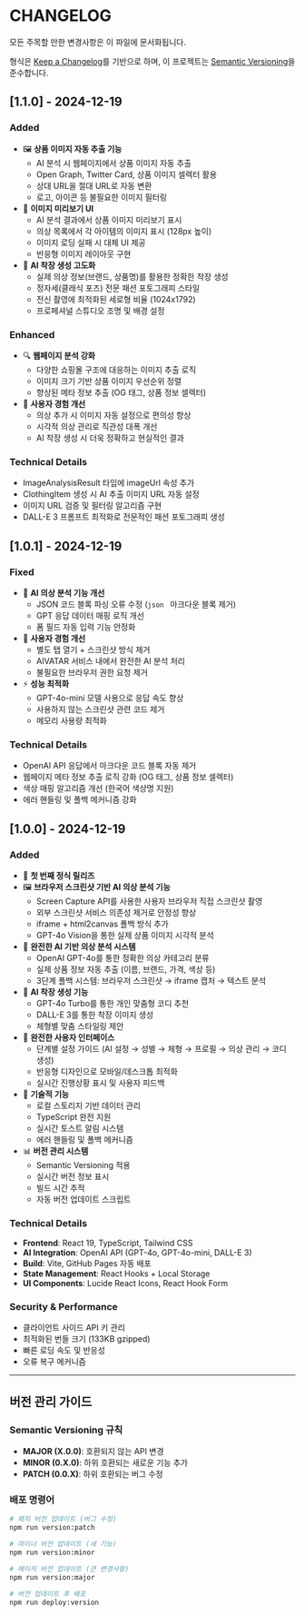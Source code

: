 # CHANGELOG

모든 주목할 만한 변경사항은 이 파일에 문서화됩니다.

형식은 [Keep a Changelog](https://keepachangelog.com/ko/1.0.0/)를 기반으로 하며,
이 프로젝트는 [Semantic Versioning](https://semver.org/lang/ko/)을 준수합니다.

## [1.1.0] - 2024-12-19

### Added
- 🖼️ **상품 이미지 자동 추출 기능**
  - AI 분석 시 웹페이지에서 상품 이미지 자동 추출
  - Open Graph, Twitter Card, 상품 이미지 셀렉터 활용
  - 상대 URL을 절대 URL로 자동 변환
  - 로고, 아이콘 등 불필요한 이미지 필터링
- 📱 **이미지 미리보기 UI**
  - AI 분석 결과에서 상품 이미지 미리보기 표시
  - 의상 목록에서 각 아이템의 이미지 표시 (128px 높이)
  - 이미지 로딩 실패 시 대체 UI 제공
  - 반응형 이미지 레이아웃 구현
- 🎨 **AI 착장 생성 고도화**
  - 실제 의상 정보(브랜드, 상품명)를 활용한 정확한 착장 생성
  - 정자세(클래식 포즈) 전문 패션 포토그래피 스타일
  - 전신 촬영에 최적화된 세로형 비율 (1024x1792)
  - 프로페셔널 스튜디오 조명 및 배경 설정

### Enhanced
- 🔍 **웹페이지 분석 강화**
  - 다양한 쇼핑몰 구조에 대응하는 이미지 추출 로직
  - 이미지 크기 기반 상품 이미지 우선순위 정렬
  - 향상된 메타 정보 추출 (OG 태그, 상품 정보 셀렉터)
- 🎯 **사용자 경험 개선**
  - 의상 추가 시 이미지 자동 설정으로 편의성 향상
  - 시각적 의상 관리로 직관성 대폭 개선
  - AI 착장 생성 시 더욱 정확하고 현실적인 결과

### Technical Details
- ImageAnalysisResult 타입에 imageUrl 속성 추가
- ClothingItem 생성 시 AI 추출 이미지 URL 자동 설정
- 이미지 URL 검증 및 필터링 알고리즘 구현
- DALL-E 3 프롬프트 최적화로 전문적인 패션 포토그래피 생성

## [1.0.1] - 2024-12-19

### Fixed
- 🔧 **AI 의상 분석 기능 개선**
  - JSON 코드 블록 파싱 오류 수정 (```json ``` 마크다운 블록 제거)
  - GPT 응답 데이터 매핑 로직 개선
  - 폼 필드 자동 입력 기능 안정화
- 🚀 **사용자 경험 개선**
  - 별도 탭 열기 + 스크린샷 방식 제거
  - AIVATAR 서비스 내에서 완전한 AI 분석 처리
  - 불필요한 브라우저 권한 요청 제거
- ⚡ **성능 최적화**
  - GPT-4o-mini 모델 사용으로 응답 속도 향상
  - 사용하지 않는 스크린샷 관련 코드 제거
  - 메모리 사용량 최적화

### Technical Details
- OpenAI API 응답에서 마크다운 코드 블록 자동 제거
- 웹페이지 메타 정보 추출 로직 강화 (OG 태그, 상품 정보 셀렉터)
- 색상 매핑 알고리즘 개선 (한국어 색상명 지원)
- 에러 핸들링 및 폴백 메커니즘 강화

## [1.0.0] - 2024-12-19

### Added
- 🎉 **첫 번째 정식 릴리즈**
- 🖼️ **브라우저 스크린샷 기반 AI 의상 분석 기능**
  - Screen Capture API를 사용한 사용자 브라우저 직접 스크린샷 촬영
  - 외부 스크린샷 서비스 의존성 제거로 안정성 향상
  - iframe + html2canvas 폴백 방식 추가
  - GPT-4o Vision을 통한 실제 상품 이미지 시각적 분석
- 🤖 **완전한 AI 기반 의상 분석 시스템**
  - OpenAI GPT-4o를 통한 정확한 의상 카테고리 분류
  - 실제 상품 정보 자동 추출 (이름, 브랜드, 가격, 색상 등)
  - 3단계 폴백 시스템: 브라우저 스크린샷 → iframe 캡처 → 텍스트 분석
- 👗 **AI 착장 생성 기능**
  - GPT-4o Turbo를 통한 개인 맞춤형 코디 추천
  - DALL-E 3를 통한 착장 이미지 생성
  - 체형별 맞춤 스타일링 제안
- 📱 **완전한 사용자 인터페이스**
  - 단계별 설정 가이드 (AI 설정 → 성별 → 체형 → 프로필 → 의상 관리 → 코디 생성)
  - 반응형 디자인으로 모바일/데스크톱 최적화
  - 실시간 진행상황 표시 및 사용자 피드백
- 🔧 **기술적 기능**
  - 로컬 스토리지 기반 데이터 관리
  - TypeScript 완전 지원
  - 실시간 토스트 알림 시스템
  - 에러 핸들링 및 폴백 메커니즘
- 📊 **버전 관리 시스템**
  - Semantic Versioning 적용
  - 실시간 버전 정보 표시
  - 빌드 시간 추적
  - 자동 버전 업데이트 스크립트

### Technical Details
- **Frontend**: React 19, TypeScript, Tailwind CSS
- **AI Integration**: OpenAI API (GPT-4o, GPT-4o-mini, DALL-E 3)
- **Build**: Vite, GitHub Pages 자동 배포
- **State Management**: React Hooks + Local Storage
- **UI Components**: Lucide React Icons, React Hook Form

### Security & Performance
- 클라이언트 사이드 API 키 관리
- 최적화된 번들 크기 (133KB gzipped)
- 빠른 로딩 속도 및 반응성
- 오류 복구 메커니즘

---

## 버전 관리 가이드

### Semantic Versioning 규칙
- **MAJOR (X.0.0)**: 호환되지 않는 API 변경
- **MINOR (0.X.0)**: 하위 호환되는 새로운 기능 추가
- **PATCH (0.0.X)**: 하위 호환되는 버그 수정

### 배포 명령어
```bash
# 패치 버전 업데이트 (버그 수정)
npm run version:patch

# 마이너 버전 업데이트 (새 기능)
npm run version:minor

# 메이저 버전 업데이트 (큰 변경사항)
npm run version:major

# 버전 업데이트 후 배포
npm run deploy:version
``` 